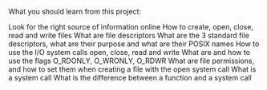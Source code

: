 What you should learn from this project:

Look for the right source of information online How to create, open, close, read and write files What are file descriptors What are the 3 standard file descriptors, what are their purpose and what are their POSIX names How to use the I/O system calls open, close, read and write What are and how to use the flags O_RDONLY, O_WRONLY, O_RDWR What are file permissions, and how to set them when creating a file with the open system call What is a system call What is the difference between a function and a system call
